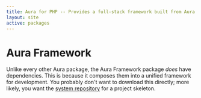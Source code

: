 ```yaml
---
title: Aura for PHP -- Provides a full-stack framework built from Aura component packages
layout: site
active: packages
---
```


Aura Framework
==============

Unlike every other Aura package, the Aura Framework package *does* have dependencies.  This is because it composes them into a unified framework for development.  You probably don't want to download this directly; more likely, you want the [system repository](https://github.com/auraphp/system) for a project skeleton.